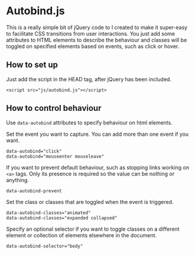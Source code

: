 # Autobind.js
This is a really simple bit of jQuery code to I created to make it
super-easy to facilitate CSS transitions from user interactions. 
You just add some attributes to HTML elements to describe the 
behaviour and classes will be toggled on specified elements 
based on events, such as click or hover. 

## How to set up
Just add the script in the HEAD tag, after jQuery has been included.
```
<script src="js/autobind.js"></script>
```

## How to control behaviour
Use `data-autobind` attributes to specify behaviour on html elements.

Set the event you want to capture. You can add more than one event
if you want.
```
data-autobind="click"
data-autobind="mouseenter mouseleave"
```
If you want to prevent default behaviour, such as stopping links 
working on `<a>` tags. Only its presence is required so the value 
can be nothing or anything.
```
data-autobind-prevent
```  
Set the class or classes that are toggled when the event is 
triggered.
```
data-autobind-classes="animated"
data-autobind-classes="expanded collapsed"
```
Specify an optional selector if you want to toggle classes on a 
different element or collection of elements elsewhere in the 
document.
```
data-autobind-selector="body"
```
